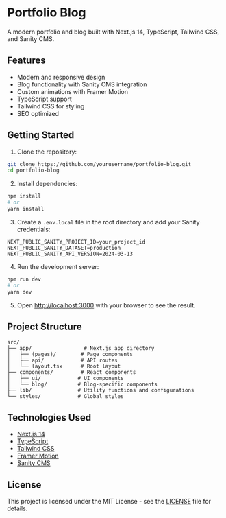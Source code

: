 # Portfolio Blog

A modern portfolio and blog built with Next.js 14, TypeScript, Tailwind CSS, and Sanity CMS.

## Features

- Modern and responsive design
- Blog functionality with Sanity CMS integration
- Custom animations with Framer Motion
- TypeScript support
- Tailwind CSS for styling
- SEO optimized

## Getting Started

1. Clone the repository:
```bash
git clone https://github.com/yourusername/portfolio-blog.git
cd portfolio-blog
```

2. Install dependencies:
```bash
npm install
# or
yarn install
```

3. Create a `.env.local` file in the root directory and add your Sanity credentials:
```
NEXT_PUBLIC_SANITY_PROJECT_ID=your_project_id
NEXT_PUBLIC_SANITY_DATASET=production
NEXT_PUBLIC_SANITY_API_VERSION=2024-03-13
```

4. Run the development server:
```bash
npm run dev
# or
yarn dev
```

5. Open [http://localhost:3000](http://localhost:3000) with your browser to see the result.

## Project Structure

```
src/
├── app/                 # Next.js app directory
│   ├── (pages)/        # Page components
│   ├── api/            # API routes
│   └── layout.tsx      # Root layout
├── components/         # React components
│   ├── ui/            # UI components
│   └── blog/          # Blog-specific components
├── lib/               # Utility functions and configurations
└── styles/            # Global styles
```

## Technologies Used

- [Next.js 14](https://nextjs.org/)
- [TypeScript](https://www.typescriptlang.org/)
- [Tailwind CSS](https://tailwindcss.com/)
- [Framer Motion](https://www.framer.com/motion/)
- [Sanity CMS](https://www.sanity.io/)

## License

This project is licensed under the MIT License - see the [LICENSE](LICENSE) file for details. 